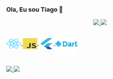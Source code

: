 ### Ola, Eu sou Tiago 👋

<div align = "center">
  <a href="https://github.com/tiagocunhadecampos">
  <img height = "120em" src = "https://github-readme-stats.vercel.app/api?username=tiagocunhadecampos&show_icons=true&theme=dracula&include_all_commits=true&count_private=true" />
  <img height = "120em" src = "https://github-readme-stats.vercel.app/api/top-langs/?username=tiagocunhadecampos&layout=compact&langs_count=7&theme=dracula" />
</div>

</div>
<div style = "display: inline_block"> <br>
  
  <img align = "center" alt = "ReactNative" height = "30" width = "40" src = "https://github.com/devicons/devicon/blob/master/icons/react/react-original.svg">
  <img align = "center" alt = "Js" height = "30" width = "40" src = "https://github.com/devicons/devicon/blob/master/icons/javascript/javascript-original.svg">
  <img align = "center" alt = "FLutter" height = "30" width = "40" src = "https://github.com/devicons/devicon/blob/master/icons/flutter/flutter-original.svg">
  <img align = "center" alt = "Dart" height = "60" width = "60" src = "https://github.com/devicons/devicon/blob/master/icons/dart/dart-plain-wordmark.svg">
</div>

##

<div> 
    <a href="https://www.instagram.com/tiagoccampos/" target="_blank"> <img src = "https://img.shields.io/badge/Instagram-E4405F?style=for-the-badge&logo=instagram&logoColor=white"target =" _ blank "> </a>
     <a href="https://www.linkedin.com/in/tiagocunhadecampos/" target="_blank"> <img src = "https://img.shields.io/badge/LinkedIn-0077B5?style=for-the-badge&logo=linkedin&logoColor=white"target =" _ blank "> </a> 
 
     
</div>
